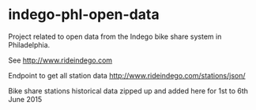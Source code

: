 # indego-phl-open-data

Project related to open data from the Indego bike share system in Philadelphia.

See http://www.rideindego.com

Endpoint to get all station data http://www.rideindego.com/stations/json/

Bike share stations historical data zipped up and added here for 1st to 6th June 2015

